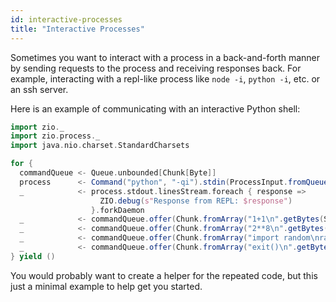 ```yaml
---
id: interactive-processes
title: "Interactive Processes"
---
```


Sometimes you want to interact with a process in a back-and-forth manner by sending requests to the process and receiving responses back. For example, interacting with a repl-like process like `node -i`, `python -i`, etc. or an ssh server.

Here is an example of communicating with an interactive Python shell:

```scala mdoc:invisible
import zio._
import zio.process._
import java.nio.charset.StandardCharsets
```

```scala mdoc:silent
for {
  commandQueue <- Queue.unbounded[Chunk[Byte]]
  process      <- Command("python", "-qi").stdin(ProcessInput.fromQueue(commandQueue)).run
  _            <- process.stdout.linesStream.foreach { response =>
                    ZIO.debug(s"Response from REPL: $response")
                  }.forkDaemon
  _            <- commandQueue.offer(Chunk.fromArray("1+1\n".getBytes(StandardCharsets.UTF_8)))
  _            <- commandQueue.offer(Chunk.fromArray("2**8\n".getBytes(StandardCharsets.UTF_8)))
  _            <- commandQueue.offer(Chunk.fromArray("import random\nrandom.randint(1, 100)\n".getBytes(StandardCharsets.UTF_8)))
  _            <- commandQueue.offer(Chunk.fromArray("exit()\n".getBytes(StandardCharsets.UTF_8)))
} yield ()
```

You would probably want to create a helper for the repeated code, but this just a minimal example to help get you started.